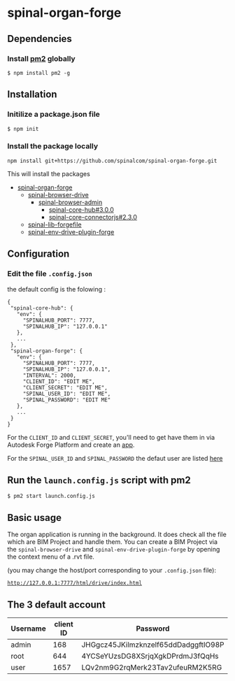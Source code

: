 # spinal-organ-forge

## Dependencies

### Install [pm2](https://github.com/Unitech/pm2) globally
```
$ npm install pm2 -g
```


## Installation

### Initilize a package.json file

```
$ npm init
```

### Install the package locally

```
npm install git+https://github.com/spinalcom/spinal-organ-forge.git
```

This will install the packages
- [spinal-organ-forge](https://github.com/spinalcom/spinal-organ-forge)
  - [spinal-browser-drive](https://github.com/spinalcom/spinal-browser-drive)
    - [spinal-browser-admin](https://github.com/spinalcom/spinal-browser-admin)
      - [spinal-core-hub#3.0.0](https://github.com/spinalcom/spinal-core-hub)
      - [spinal-core-connectorjs#2.3.0](https://github.com/spinalcom/spinal-core-connectorjs)
  - [spinal-lib-forgefile](https://github.com/spinalcom/spinal-browser-admin)
  - [spinal-env-drive-plugin-forge](https://github.com/spinalcom/spinal-env-drive-plugin-forge)



## Configuration

### Edit the file `.config.json`


 the default config is the folowing :
 ```
{
  "spinal-core-hub": {
    "env": {
      "SPINALHUB_PORT": 7777,
      "SPINALHUB_IP": "127.0.0.1"
    },
    ...
  },
  "spinal-organ-forge": {
    "env": {
      "SPINALHUB_PORT": 7777,
      "SPINALHUB_IP": "127.0.0.1",
      "INTERVAL": 2000,
      "CLIENT_ID": "EDIT ME",
      "CLIENT_SECRET": "EDIT ME",
      "SPINAL_USER_ID": "EDIT ME",
      "SPINAL_PASSWORD": "EDIT ME"
    },
    ...
  }
}
```

For the `CLIENT_ID` and `CLIENT_SECRET`, you'll need to get have them in via Autodesk Forge Platform and create an [app](https://developer.autodesk.com/en/docs/oauth/v2/tutorials/create-app/).


For the `SPINAL_USER_ID` and `SPINAL_PASSWORD` the defaut user are listed [here](#basic-usage)


## Run the `launch.config.js` script with pm2
```
$ pm2 start launch.config.js
```

## Basic usage

The organ application is running in the background. It does check all the file which are BIM Project and handle them. You can create a BIM Project via the `spinal-browser-drive` and `spinal-env-drive-plugin-forge` by opening the context menu of a .rvt file.

 (you may change the host/port corresponding to your `.config.json` file):

[`http://127.0.0.1:7777/html/drive/index.html`](http://127.0.0.1:7777/html/drive/index.html)

## The 3 default account

Username | client ID | Password
-|-|-
admin | 168 | JHGgcz45JKilmzknzelf65ddDadggftIO98P
root | 644 | 4YCSeYUzsDG8XSrjqXgkDPrdmJ3fQqHs
user | 1657 | LQv2nm9G2rqMerk23Tav2ufeuRM2K5RG
